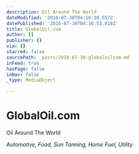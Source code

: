 ```yaml
---
description: Oil Around The World
dateModified: '2016-07-30T04:16:38.557Z'
datePublished: '2016-07-30T04:16:53.018Z'
title: GlobalOil.com
author: []
publisher: {}
via: {}
starred: false
sourcePath: _posts/2016-07-30-globaloilcom.md
inFeed: true
hasPage: false
inNav: false
_type: MediaObject

---
```

# GlobalOil.com

Oil Around The World

_Automotive, Food, Sun Tanning, Home Fuel, Utility_